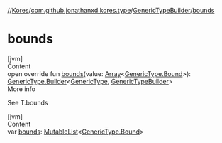 //[Kores](../../index.md)/[com.github.jonathanxd.kores.type](../index.md)/[GenericTypeBuilder](index.md)/[bounds](bounds.md)



# bounds  
[jvm]  
Content  
open override fun [bounds](bounds.md)(value: [Array](https://kotlinlang.org/api/latest/jvm/stdlib/kotlin/-array/index.html)<[GenericType.Bound](../-generic-type/-bound/index.md)>): [GenericType.Builder](../-generic-type/-builder/index.md)<[GenericType](../-generic-type/index.md), [GenericTypeBuilder](index.md)>  
More info  


See T.bounds

  


[jvm]  
Content  
var [bounds](bounds.md): [MutableList](https://kotlinlang.org/api/latest/jvm/stdlib/kotlin.collections/-mutable-list/index.html)<[GenericType.Bound](../-generic-type/-bound/index.md)>  



